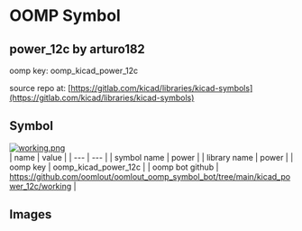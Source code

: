 # OOMP Symbol  
## power_12c  by arturo182  
  
oomp key: oomp_kicad_power_12c  
  
source repo at: [https://gitlab.com/kicad/libraries/kicad-symbols](https://gitlab.com/kicad/libraries/kicad-symbols)  
## Symbol  
  
[![working.png](working_600.png)](working.png)  
| name | value | 
| --- | --- | 
| symbol name | power | 
| library name | power | 
| oomp key | oomp_kicad_power_12c | 
| oomp bot github | https://github.com/oomlout/oomlout_oomp_symbol_bot/tree/main/kicad_power_12c/working | 
## Images  
